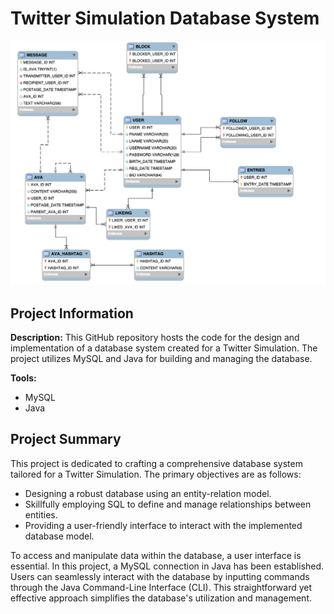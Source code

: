 # Twitter Simulation Database System
![](./Image/ERD.png)
## Project Information

**Description:**
This GitHub repository hosts the code for the design and implementation of a database system created for a Twitter Simulation. The project utilizes MySQL and Java for building and managing the database.

**Tools:**
- MySQL
- Java


## Project Summary

This project is dedicated to crafting a comprehensive database system tailored for a Twitter Simulation. The primary objectives are as follows:

- Designing a robust database using an entity-relation model.
- Skillfully employing SQL to define and manage relationships between entities.
- Providing a user-friendly interface to interact with the implemented database model.

To access and manipulate data within the database, a user interface is essential. In this project, a MySQL connection in Java has been established. Users can seamlessly interact with the database by inputting commands through the Java Command-Line Interface (CLI). This straightforward yet effective approach simplifies the database's utilization and management.
